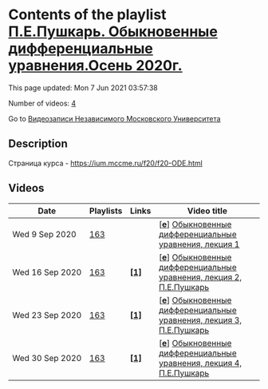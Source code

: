 # Contents of the playlist [П.Е.Пушкарь. Обыкновенные дифференциальные уравнения.Осень 2020г.](https://www.youtube.com/playlist?list=PLp9ABVh6_x4H3k7MRmAIrB1mJbAxvGkyN)

This page updated: Mon 7 Jun 2021 03:57:38

Number of videos: [4](#videos)

Go to [Видеозаписи Независимого Московского Университета](../README.md)

## Description

Страница курса - <https://ium.mccme.ru/f20/f20-ODE.html>

## Videos

|Date|Playlists|Links|Video title|
|---|---|---|---|
| Wed&nbsp;9&nbsp;Sep&nbsp;2020 | [163](../playlists/163 "П.Е.Пушкарь. Обыкновенные дифференциальные уравнения.Осень 2020г.") |  | [[**e**](https://studio.youtube.com/video/-L3h2V4Czmo/edit "Edit")] [Обыкновенные дифференциальные уравнения, лекция 1](https://www.youtube.com/watch?v=-L3h2V4Czmo&list=PLp9ABVh6_x4H3k7MRmAIrB1mJbAxvGkyN) |
| Wed&nbsp;16&nbsp;Sep&nbsp;2020 | [163](../playlists/163 "П.Е.Пушкарь. Обыкновенные дифференциальные уравнения.Осень 2020г.") | [**[1]**](https://ium.mccme.ru/f20/f20-ODE.html) | [[**e**](https://studio.youtube.com/video/NH2YFe76Iiw/edit "Edit")] [Обыкновенные дифференциальные уравнения, лекция 2, П.Е.Пушкарь](https://www.youtube.com/watch?v=NH2YFe76Iiw&list=PLp9ABVh6_x4H3k7MRmAIrB1mJbAxvGkyN "подробности: https://ium.mccme.ru/f20/f20-ODE.html") |
| Wed&nbsp;23&nbsp;Sep&nbsp;2020 | [163](../playlists/163 "П.Е.Пушкарь. Обыкновенные дифференциальные уравнения.Осень 2020г.") | [**[1]**](https://ium.mccme.ru/f20/f20-ODE.html) | [[**e**](https://studio.youtube.com/video/0Lf6rM2m1WE/edit "Edit")] [Обыкновенные дифференциальные уравнения, лекция 3, П.Е.Пушкарь](https://www.youtube.com/watch?v=0Lf6rM2m1WE&list=PLp9ABVh6_x4H3k7MRmAIrB1mJbAxvGkyN "подробности: https://ium.mccme.ru/f20/f20-ODE.html") |
| Wed&nbsp;30&nbsp;Sep&nbsp;2020 | [163](../playlists/163 "П.Е.Пушкарь. Обыкновенные дифференциальные уравнения.Осень 2020г.") | [**[1]**](https://ium.mccme.ru/f20/f20-ODE.html) | [[**e**](https://studio.youtube.com/video/KytxYvc4u04/edit "Edit")] [Обыкновенные дифференциальные уравнения, лекция 4, П.Е.Пушкарь](https://www.youtube.com/watch?v=KytxYvc4u04&list=PLp9ABVh6_x4H3k7MRmAIrB1mJbAxvGkyN "подробности: https://ium.mccme.ru/f20/f20-ODE.html") |
